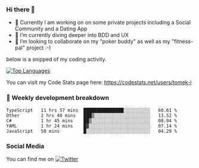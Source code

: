 ### Hi there 👋


- 🔭 Currently I am working on on some private projects including a Social Community and a Dating App
- 🌱 I’m currently diving deeper into BDD and UX
- 👯 I’m looking to collaborate on my "poker buddy" as well as my "fitness-pal" project :-)

below is a snipped of my coding activity.
<!--
**tomek-i/tomek-i** is a ✨ _special_ ✨ repository because its `README.md` (this file) appears on your GitHub profile.

Here are some ideas to get you started:

- 🔭 I’m currently working on ...
- 🌱 I’m currently learning ...
- 👯 I’m looking to collaborate on ...
- 🤔 I’m looking for help with ...
- 💬 Ask me about ...
- 📫 How to reach me: ...
- 😄 Pronouns: ...
- ⚡ Fun fact: ...
-->
[![Top Languages](https://github-readme-stats.vercel.app/api/top-langs/?username=tomek-i&layout=compact)](https://github.com/tomek-i)

You can visit my Code Stats page here: https://codestats.net/users/tomek-i

### 💬 Weekly development breakdown
<!--START_SECTION:waka-->
```text
TypeScript   11 hrs 57 mins  ███████████████░░░░░░░░░░   60.61 % 
Other        2 hrs 40 mins   ███▒░░░░░░░░░░░░░░░░░░░░░   13.52 % 
C#           1 hr 45 mins    ██▒░░░░░░░░░░░░░░░░░░░░░░   08.94 % 
YAML         1 hr 24 mins    █▓░░░░░░░░░░░░░░░░░░░░░░░   07.14 % 
JavaScript   50 mins         █░░░░░░░░░░░░░░░░░░░░░░░░   04.29 % 
```
<!--END_SECTION:waka-->

<!-- Actual text -->

### Social Media
You can find me on [![Twitter][1.2]][1]

<!-- Icons -->

[1.2]: http://i.imgur.com/wWzX9uB.png 


<!-- Links to your social media accounts -->

[1]: https://twitter.com/tomek_i
